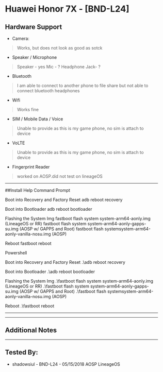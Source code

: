 # Huawei Honor 7X - [BND-L24]

## Hardware Support

* Camera:
> Works, but does not look as good as sotck

* Speaker / Microphone
> Speaker - yes
> Mic - ?
> Headphone Jack- ?

* Bluetooth
> I am able to connect to another phone to file share but not able to connect bluetooth headphones

* Wifi
> Works fine

* SIM / Mobile Data / Voice
> Unable to provide as this is my game phone, no sim is attach to device

* VoLTE
> Unable to provide as this is my game phone, no sim is attach to device

* Fingerprint Reader
> worked on AOSP.did not test on lineageOS

***
##Install Help
Command Prompt

Boot into Recovery and Factory Reset
adb reboot recovery

Boot into Bootloader
adb reboot bootloader

Flashing the System Img
fastboot flash system system-arm64-aonly.img (LineageOS or RR)
fastboot flash system system-arm64-aonly-gapps-su.img (AOSP w/ GAPPS and Root)
fastboot flash systemsystem-arm64-aonly-vanilla-nosu.img (AOSP)

Reboot
fastboot reboot

Powershell

Boot into Recovery and Factory Reset
.\adb reboot recovery

Boot into Bootloader
.\adb reboot bootloader

Flashing the System Img
.\fastboot flash system system-arm64-aonly.img 	(LineageOS or RR)
.\fastboot flash system system-arm64-aonly-gapps-su.img	(AOSP w/ GAPPS and Root)
.\fastboot flash systemsystem-arm64-aonly-vanilla-nosu.img  (AOSP)

Reboot
.\fastboot reboot
***
***
## Additional Notes


***


## Tested By:
* shadowsiul - BND-L24 - 05/15/2018
  AOSP
  LineageOS
